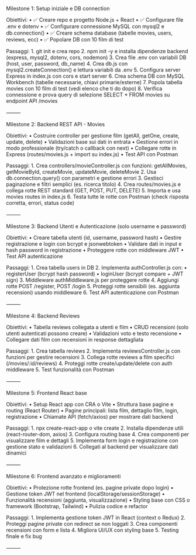 Milestone 1: Setup iniziale e DB connection

Obiettivi:
	• ✅	Creare repo e progetto Node.js + React
	• ✅	Configurare file .env e dotenv
	• ✅	Configurare connessione MySQL con mysql2 e db.connection()
	• ✅	Creare schema database (tabelle movies, users, reviews, ecc)
	• ✅	Popolare DB con 10 film di test

Passaggi:
	1.	git init e crea repo
	2.	npm init -y e installa dipendenze backend (express, mysql2, dotenv, cors, nodemon)
	3.	Crea file .env con variabili DB (host, user, password, db_name)
	4.	Crea db.js con mysql2.createConnection() e lettura variabili da .env
	5.	Configura server Express in index.js con cors e start server
	6.	Crea schema DB con MySQL Workbench (tabelle necessarie, chiavi primarie/esterne)
	7.	Popola tabella movies con 10 film di test (vedi elenco che ti do dopo)
	8.	Verifica connessione e prova query di selezione SELECT * FROM movies su endpoint API /movies

⸻

Milestone 2: Backend REST API - Movies

Obiettivi:
	•	Costruire controller per gestione film (getAll, getOne, create, update, delete)
	•	Validazioni base sui dati in entrata
	•	Gestione errori in modo professionale (try/catch o callback con next)
	•	Collegare rotte in Express (routes/movies.js + import su index.js)
	•	Test API con Postman

Passaggi:
	1.	Crea controllers/movieController.js con funzioni: getAllMovies, getMovieById, createMovie, updateMovie, deleteMovie
	2.	Usa db.connection.query() con parametri e gestione errori
	3.	Gestisci paginazione e filtri semplici (es. ricerca titolo)
	4.	Crea routes/movies.js e collega rotte REST standard (GET, POST, PUT, DELETE)
	5.	Importa e usa movies routes in index.js
	6.	Testa tutte le rotte con Postman (check risposta corretta, errori, status code)

⸻

Milestone 3: Backend Utenti e Autenticazione (solo username e password)

Obiettivi:
	•	Creare tabella utenti (id, username, password hash)
	•	Gestire registrazione e login con bcrypt e jsonwebtoken
	•	Validare dati in input e hash password in registrazione
	•	Proteggere rotte con middleware JWT
	•	Test API autenticazione

Passaggi:
	1.	Crea tabella users in DB
	2.	Implementa authController.js con:
	•	registerUser (bcrypt hash password)
	•	loginUser (bcrypt compare + JWT sign)
	3.	Middleware authMiddleware.js per proteggere rotte
	4.	Aggiungi rotte POST /register, POST /login
	5.	Proteggi rotte sensibili (es. aggiunta recensioni) usando middleware
	6.	Test API autenticazione con Postman

⸻

Milestone 4: Backend Reviews

Obiettivi:
	•	Tabella reviews collegata a utenti e film
	•	CRUD recensioni (solo utenti autenticati possono creare)
	•	Validazioni voto e testo recensione
	•	Collegare dati film con recensioni in response dettagliata

Passaggi:
	1.	Crea tabella reviews
	2.	Implementa reviewsController.js con funzioni per gestire recensioni
	3.	Collega rotte reviews a film specifici (/movies/:id/reviews)
	4.	Proteggi rotte create/update/delete con auth middleware
	5.	Test funzionalità con Postman

⸻

Milestone 5: Frontend React base

Obiettivi:
	•	Setup React app con CRA o Vite
	•	Struttura base pagine e routing (React Router)
	•	Pagine principali: lista film, dettaglio film, login, registrazione
	•	Chiamate API (fetch/axios) per mostrare dati backend

Passaggi:
	1.	npx create-react-app o vite create
	2.	Installa dipendenze utili (react-router-dom, axios)
	3.	Configura routing base
	4.	Crea componenti per visualizzare film e dettagli
	5.	Implementa form login e registrazione con gestione stato e validazioni
	6.	Collegati al backend per visualizzare dati dinamici

⸻

Milestone 6: Frontend avanzato e miglioramenti

Obiettivi:
	•	Protezione rotte frontend (es. pagine private dopo login)
	•	Gestione token JWT nel frontend (localStorage/sessionStorage)
	•	Funzionalità recensioni (aggiunta, visualizzazione)
	•	Styling base con CSS o framework (Bootstrap, Tailwind)
	•	Pulizia codice e refactor

Passaggi:
	1.	Implementa gestione token JWT in React (context o Redux)
	2.	Proteggi pagine private con redirect se non loggati
	3.	Crea componenti recensioni con form e lista
	4.	Migliora UI/UX con styling base
	5.	Testing finale e fix bug

⸻
